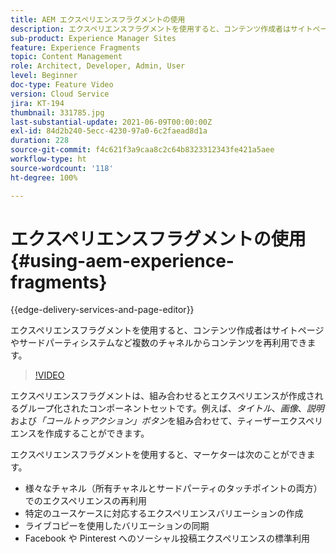 ```yaml
---
title: AEM エクスペリエンスフラグメントの使用
description: エクスペリエンスフラグメントを使用すると、コンテンツ作成者はサイトページやサードパーティシステムなど複数のチャネルからコンテンツを再利用できます。
sub-product: Experience Manager Sites
feature: Experience Fragments
topic: Content Management
role: Architect, Developer, Admin, User
level: Beginner
doc-type: Feature Video
version: Cloud Service
jira: KT-194
thumbnail: 331785.jpg
last-substantial-update: 2021-06-09T00:00:00Z
exl-id: 84d2b240-5ecc-4230-97a0-6c2faead8d1a
duration: 228
source-git-commit: f4c621f3a9caa8c2c64b8323312343fe421a5aee
workflow-type: ht
source-wordcount: '118'
ht-degree: 100%

---
```


# エクスペリエンスフラグメントの使用 {#using-aem-experience-fragments}

{{edge-delivery-services-and-page-editor}}

エクスペリエンスフラグメントを使用すると、コンテンツ作成者はサイトページやサードパーティシステムなど複数のチャネルからコンテンツを再利用できます。

>[!VIDEO](https://video.tv.adobe.com/v/331785?quality=12&learn=on)

エクスペリエンスフラグメントは、組み合わせるとエクスペリエンスが作成されるグループ化されたコンポーネントセットです。例えば、*タイトル*、*画像*、*説明*&#x200B;および&#x200B;*「コールトゥアクション」ボタン*&#x200B;を組み合わせて、ティーザーエクスペリエンスを作成することができます。

エクスペリエンスフラグメントを使用すると、マーケターは次のことができます。

* 様々なチャネル（所有チャネルとサードパーティのタッチポイントの両方）でのエクスペリエンスの再利用
* 特定のユースケースに対応するエクスペリエンスバリエーションの作成
* ライブコピーを使用したバリエーションの同期
* Facebook や Pinterest へのソーシャル投稿エクスペリエンスの標準利用
